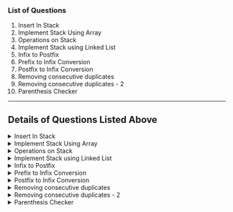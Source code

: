  ### List of Questions
 1. Insert In Stack
2. Implement Stack Using Array
3. Operations on Stack
4. Implement Stack using Linked List
5. Infix to Postfix
6. Prefix to Infix Conversion
7. Postfix to Infix Conversion
8. Removing consecutive duplicates
9. Removing consecutive duplicates - 2
10. Parenthesis Checker

------
## Details of Questions Listed Above

<details>
<summary>
Insert In Stack
</Summary>


### **Insert In Stack**
**Difficulty Level : Basic**

Apply for Mega Job-A-Thon: Fresher Edition | 30+ Opportunities | Avg CTC: 7 LPA  

You are given an array arr[] of size N, the task is to insert the elements of the array into a stack from left to right

#### **Example 1:**

    Input: N = 5, arr[] = {1, 2, 3, 4, 5}
    Output: 5 4 3 2 1
    Explanation: After insert in the stack 
    it will look like {5, 4, 3, 2, 1}.
#### **Example 2:**

    Input: N = 1, arr[] = {1}
    Output: 1
    Explanation: After insert in the stack 
    it will look like {1}.
#### **Your Task:** You don't need to read any input or print anything. Complete the function insertIntoStack() which takes an array size N and array arr[] as parameters and returns a stack.

**Expected Time Complexity:** O(N)

**Expected Auxilliary Space:** O(N)

**Constraints:**

1 ≤ N ≤ 105

#### **Python Code Template**

<details>
<summary>Expand For Python Code Template</summary>

```python
#User function Template for python3

class Solution:
    def InsertInStack(self,n,arr):
        #code here


#{ 
 # Driver Code Starts
#Initial Template for Python 3

#contributed by RavinderSinghPB
if __name__=='__main__':
    tcs=int(input())

    for _ in range(tcs):
        n=int(input())
        arr=[int(x) for x in input().split()]

        stack=Solution().InsertInStack(n,arr)

        while stack:
            print(stack.pop(),end=' ')
        print()

# } Driver Code Ends
```

</details>


</details>

<details>
<summary>
Implement Stack Using Array
</Summary>

#### **Implement Stack Using Array**
**Difficulty Level : Easy**

Apply for Mega Job-A-Thon: Fresher Edition | 30+ Opportunities | Avg CTC: 7 LPA  

Implement stack using array

You are given q queries. The queries can be of 3 types:
Query Type:               Operation
               1 x:               Push x
                  2:               Pop the top element
                  3:               display stack from bottom to top in a single line.

The stack here is implemented by an array stack[], and maxSize of the stack is 100000. If a push operation is performed beyond this size, you must print "Stack Full"(without quotes). Similarly, an unsuccessful pop operation should print "Stack Empty"(without quotes).  If a display operation is performed on an empty stack print -1.

#### **Example 1:**

    Input: q[] = {(1, 4), 3, 2, 2, 3}
    Output: 4
            Stack Empty
            -1
    Explanation: push() --> 4
    display() --> 4 gets printed
    pop() --> Pop 4
    pop() --> stack is empty so print Stack 
              Empty
    display() --> stack is empty so print -1
#### **Example 2:**

    Input: q[] = {(1, 3), 3}
    Output: 3
    Explanation: push() --> 3
    display() --> 3 gets printed
#### **Your Task:**
This is a function problem. The input task is performed by the driver code. You need to complete the provided functions. Complete function push() which takes an element as input parameter and pop(), display() functions.

**Expected Time Complexity:** push: O(1), pop: O(1), display: O(N)

**Expected Auxilliary Space:** O(N)

**Constraints:**

1 ≤ Number of Operations ≤ 103


#### **Python Code Template**

<details>
<summary>Expand For Python Code Template</summary>

```python
#{ 
 # Driver Code Starts
#Initial Template for Python 3



stackMax=100000
stack=[-1]*stackMax
top=-1



# } Driver Code Ends
#User function Template for python3

##Complete these functions
def push(data):
    ##Your code here

def pop():
    ##Your code here

        
def display():
    ##Your code here

#{ 
 # Driver Code Starts.



def main():
    global top
    testcases=int(input())
    while(testcases>0):
        top=-1
        queries=int(input())
        while(queries>0):
            
            queryType=input()
            
            if(queryType[0]=='1'):
                
                x=int(queryType[2])
                push(x)
                
            elif(queryType[0]=='2'):
                pop()
            
            else:
                display()
            
            queries-=1
        
        testcases-=1

if __name__=="__main__":
    main()
# } Driver Code Ends
```

</details>


</details>

<details>
<summary>
Operations on Stack
</Summary>

#### **Operations on Stack**
**Difficulty Level : Basic**

Apply for Mega Job-A-Thon: Fresher Edition | 30+ Opportunities | Avg CTC: 7 LPA  

Given a stack of integers and Q queries. The task is to perform the operation on stack according to the query.

The queries can be of 4 types:

i x: (adds element x in the stack).

r: (removes the topmost element from the stack).

h: Prints the topmost element.

f y: (check if the element y is present or not in the stack). Print "Yes" if present, else "No".
 

#### **Example 1:**

    Input: 
    Q = 6 
    Queries = {(i, 2), (i, 4), (i, 3),
    (i, 5), (h), (f, 8)}
    Output: 
    5
    No
    Explanation: 
    Inserting 2, 4, 3, and 5 
    onto the stack. Returning top element 
    which is 5. Finding 8 will give No, 
    as 8 is not in the stack.
 

#### **Example 2:**

    Input: 
    Q = 4
    Queries = {(i, 3), (i, 4), (r), (f, 3)}
    Output: 
    Yes
    Explanation: 
    Inserting 3 and 4 onto the 
    stack. Finding 3 will give Yes as output 
    because 3 is available in the stack.
 

#### **Your Task:**
Your task is to complete functions insert(), remove(), headOf_Stack() which takes a stack as input parameter, and find() which takes a stack and value as input parameter, to insert, remove returning top element, and finding the element in stack respectively.

 

**Expected Time Complexity:**
For find(): O(N),
For others: O(1).

**Expected Auxiliary Space:** O(1).

**Constraints:**
1 ≤ Number of queries ≤ 103


#### **Python Code Template**

<details>
<summary>Expand For Python Code Template</summary>

```python
#User function Template for python3


#Function to push an element into the stack.
def insert(stack,x):
    # code here

#Function to remove top element from stack.
def remove(stack):
    #code here
    
#Function to print the top element of stack.    
def headOf_Stack(stack):
    #code here
    
#Function to search an element in the stack.
def find(stack,x):
    #code here


#{ 
 # Driver Code Starts
#Initial Template for Python 3

import atexit
import io
import sys

#Contributed by : Nagendra Jha

_INPUT_LINES = sys.stdin.read().splitlines()
input = iter(_INPUT_LINES).__next__
_OUTPUT_BUFFER = io.StringIO()
sys.stdout = _OUTPUT_BUFFER

@atexit.register

def write():
    sys.__stdout__.write(_OUTPUT_BUFFER.getvalue())


if __name__ == '__main__':
    test_cases = int(input())
    for cases in range(test_cases) :
        n = int(input())
        a = list(map(str,input().strip().split()))
        stack = [] # our stack to be implemented
        i = 0 #current index
        while i < len(a):
            if a[i]=='i':
                insert(stack,a[i+1])
                i+=1
            elif a[i] == 'f' :
                if(find(stack,a[i+1])):
                    print("Yes")
                else:
                    print("No")
                i+=1
            elif a[i] == 'r' :
                (remove(stack))
            else:
                print(headOf_Stack(stack))
            i+=1
# } Driver Code Ends
```

</details>


</details>

<details>
<summary>
Implement Stack using Linked List
</Summary>

**Implement Stack using Linked List**
**Difficulty Level : Basic**

Apply for Mega Job-A-Thon: Fresher Edition | 30+ Opportunities | Avg CTC: 7 LPA  

Let's give it a try! You have a linked list and you have to implement the functionalities push and pop of stack using this given linked list. Your task is to use the class as shown in the comments in the code editor and complete the functions push() and pop() to implement a stack. 

#### **Example 1:**

    Input: 
    push(2)
    push(3)
    pop()
    push(4) 
    pop()
    Output: 3 4
    Explanation: 
    push(2)    the stack will be {2}
    push(3)    the stack will be {2 3}
    pop()      poped element will be 3,
               the stack will be {2}
    push(4)    the stack will be {2 4}
    pop()      poped element will be 4
#### **Example 2:**

    Input: 
    pop()
    push(4)
    push(5)
    pop()
    Output: -1 5
#### **Your Task:** You are required to complete two methods push() and pop(). The push() method takes one argument, an integer 'x' to be pushed into the stack and pop() which returns an integer present at the top and popped out from the stack. If the stack is empty then return -1 from the pop() method.

**Expected Time Complexity:** O(1) for both push() and pop().

**Expected Auxiliary Space:** O(1) for both push() and pop().

**Constraints:**

1 <= Q <= 100
1 <= x <= 100


#### **Python Code Template**

<details>
<summary>Expand For Python Code Template</summary>

```python
class MyStack:


    # class StackNode:

    # # Constructor to initialize a node
    # def __init__(self, data):
    #     self.data = data
    #     self.next = None
        
    #Function to push an integer into the stack.
    def push(self, data):

        # Add code here


    #Function to remove an item from top of the stack.
    def pop(self):

        # Add code here



#{ 
 # Driver Code Starts


class StackNode:

    # Constructor to initialize a node
    def __init__(self, data):
        self.data = data
        self.next = None


if __name__ == '__main__':
    t = int(input())
    for i in range(t):
        s = MyStack()
        q = int(input())
        q1 = list(map(int, input().split()))
        i = 0
        while(i < len(q1)):
            if(q1[i] == 1):
                s.push(q1[i + 1])
                i = i + 2
            elif(q1[i] == 2):
                print(s.pop(), end=" ")
                i = i + 1
            elif(s.isEmpty()):
                print(-1)
        print()

# } Driver Code Ends
```

</details>


</details>

<details>
<summary>
Infix to Postfix
</Summary>

### **Infix to Postfix**
**Difficulty Level : Medium**

Apply for Mega Job-A-Thon: Fresher Edition | 30+ Opportunities | Avg CTC: 7 LPA  

Given an infix expression in the form of string str. Convert this infix expression to postfix expression.

Infix expression: The expression of the form a op b. When an operator is in-between every pair of operands.
Postfix expression: The expression of the form a b op. When an operator is followed for every pair of operands.
Note: The order of precedence is: ^ greater than * equals to / greater than + equals to -. 
#### **Example 1:**

    Input: str = "a+b*(c^d-e)^(f+g*h)-i"
    Output: abcd^e-fgh*+^*+i-
    Explanation:
    After converting the infix expression 
    into postfix expression, the resultant 
    expression will be abcd^e-fgh*+^*+i-
#### **Example 2:**

    Input: str = "A*(B+C)/D"
    Output: ABC+*D/
    Explanation:
    After converting the infix expression 
    into postfix expression, the resultant 
    expression will be ABC+*D/
 
#### **Your Task:**
This is a function problem. You only need to complete the function infixToPostfix() that takes a string(Infix Expression) as a parameter and returns a string(postfix expression). The printing is done automatically by the driver code.

**Expected Time Complexity:** O(|str|).

**Expected Auxiliary Space:** O(|str|).

**Constraints:**

1 ≤ |str| ≤ 105


#### **Python Code Template**

<details>
<summary>Expand For Python Code Template</summary>

```python
#User function Template for python3


class Solution:
    
    #Function to convert an infix expression to a postfix expression.
    def InfixtoPostfix(self, exp):
        #code here


#{ 
 # Driver Code Starts
#Initial Template for Python 3

import atexit
import io
import sys

# This code is contributed by Nikhil Kumar Singh(nickzuck_007)


_INPUT_LINES = sys.stdin.read().splitlines()
input = iter(_INPUT_LINES).__next__
_OUTPUT_BUFFER = io.StringIO()
sys.stdout = _OUTPUT_BUFFER

@atexit.register

def write():
    sys.__stdout__.write(_OUTPUT_BUFFER.getvalue())


if __name__ == '__main__':
    test_cases = int(input())
    for cases in range(test_cases) :
        exp = str(input())
        ob=Solution()
        print(ob.InfixtoPostfix(exp))
# } Driver Code Ends
```

</details>


</details>

<details>
<summary>
Prefix to Infix Conversion
</Summary>


### **Prefix to Infix Conversion**
**Difficulty Level : Medium**

Apply for Mega Job-A-Thon: Fresher Edition | 30+ Opportunities | Avg CTC: 7 LPA  

You are given a string S of size N that represents the prefix form of a valid mathematical expression. Convert it to its infix form.

#### **Example 1:**

    Input: 
    *-A/BC-/AKL
    Output: 
    ((A-(B/C))*((A/K)-L))
    Explanation: 
    The above output is its valid infix form.
#### **Your Task:**

Complete the function string preToInfix(string pre_exp), which takes a prefix string as input and return its infix form.

 

**Expected Time Complexity:** O(N).

**Expected Auxiliary Space:** O(N).

**Constraints:**

3<=|S|<=104

#### **Python Code Template**

<details>
<summary>Expand For Python Code Template</summary>

```python
#{ 
 # Driver Code Starts
#Initial Template for Python 3

# } Driver Code Ends
#User function Template for python3

class Solution:
    def preToInfix(self, pre_exp):
        # Code here

#{ 
 # Driver Code Starts.
if __name__ == '__main__': 
    t = int(input ())
    for _ in range (t):
        prefix = input()
        ob = Solution()
        res = ob.preToInfix(prefix)
        print(res)
# } Driver Code Ends
```

</details>


</details>

<details>
<summary>
Postfix to Infix Conversion
</Summary>

### **Postfix to Infix Conversion**
**Difficulty Level : Medium**

Apply for Mega Job-A-Thon: Fresher Edition | 30+ Opportunities | Avg CTC: 7 LPA  

You are given a string that represents the postfix form of a valid mathematical expression. Convert it to its infix form.

#### **Example:**

    Input:
    ab*c+ 
    Output: 
    ((a*b)+c)
    Explanation: 
    The above output is its valid infix form.
#### **Your Task:**

Complete the function string postToInfix(string post_exp), which takes a postfix string as input and returns its infix form.

 

**Expected Time Complexity:** O(N).

**Expected Auxiliary Space:** O(N).

**Constraints:**

3<=post_exp.length()<=104



#### **Python Code Template**

<details>
<summary>Expand For Python Code Template</summary>

```python
#{ 
 # Driver Code Starts
#Initial Template for Python 3

# } Driver Code Ends
#User function Template for python3

class Solution:
    def postToInfix(self, postfix):
        # Code here

#{ 
 # Driver Code Starts.
if __name__ == '__main__': 
    t = int(input ())
    for _ in range (t):
        postfix = input()
        ob = Solution()
        res = ob.postToInfix(postfix)
        print(res)
# } Driver Code Ends
```

</details>


</details>


<details>
<summary>
Removing consecutive duplicates
</Summary>

### **Removing consecutive duplicates**
**Difficulty Level : Easy**

Apply for Mega Job-A-Thon: Fresher Edition | 30+ Opportunities | Avg CTC: 7 LPA  

You are given string str. You need to remove the consecutive duplicates from the given string using a Stack.
 

#### **Example 1:**

    Input: 
    aaaaaabaabccccccc
    
    Output: 
    ababc
    
    Explanation: 
    The order is in the following way 6->a, 1->b, 2->a, 1->b, 7->c. 
    So, only one element from each group will remain and rest all are removed.
    Therefore, final string will be:- ababc.

#### **Example 2:**

    Input: 
    abbccbcd
    
    Output: 
    abcbcd
    
    Explanation: 
    The order is in the following way 1->a, 2->b, 2->c, 1->b, 1->c, 1->d.
    So, only one element from each group will remain and rest all are removed.
    Therefore, final string will be:- abcbcd. 
#### **Your Task:**
This is a function problem. You need to complete the function removeConsecutiveDuplicates() that takes a string as a parameter and returns the modified string. The printing is done automatically by the driver code.

**Expected Time Complexity:** O(N).

**Expected Auxiliary Space:** O(N).

**Constraints:**

1 <= |str| <= 103


#### **Python Code Template**

<details>
<summary>Expand For Python Code Template</summary>

```python
#User function Template for python3

class Solution:
    
    #Function to remove consecutive duplicates from given string using Stack.
    def removeConsecutiveDuplicates(self,s):
        # code here


#{ 
 # Driver Code Starts
#Initial Template for Python 3

import atexit
import io
import sys

#Contributed by : Nagendra Jha

_INPUT_LINES = sys.stdin.read().splitlines()
input = iter(_INPUT_LINES).__next__
_OUTPUT_BUFFER = io.StringIO()
sys.stdout = _OUTPUT_BUFFER

@atexit.register

def write():
    sys.__stdout__.write(_OUTPUT_BUFFER.getvalue())

if __name__ == '__main__':
    test_cases = int(input())
    for cases in range(test_cases) :
        obj = Solution()
        print(obj.removeConsecutiveDuplicates(str(input())))
# } Driver Code Ends
```

</details>


</details>

<details>
<summary>
Removing consecutive duplicates - 2
</Summary>


### **Removing consecutive duplicates - 2**
**Difficulty Level : Easy**

Apply for Mega Job-A-Thon: Fresher Edition | 30+ Opportunities | Avg CTC: 7 LPA  

You are given string str. You need to remove the pair of duplicates.
Note: The pair should be of adjacent elements and after removing a pair the remaining string is joined together. 

#### **Example 1:**

    Input:
    aaabbaaccd
    
    Output: 
    ad
    
    Explanation: 
    Remove (aa)abbaaccd =>abbaaccd
    Remove a(bb)aaccd => aaaccd
    Remove (aa)accd => accd
    Remove a(cc)d => ad
#### **Example 2:**

    Input: 
    aaaa
    
    Output: 
    Empty String
    
    Explanation: 
    Remove (aa)aa => aa
    Again removing pair of duplicates then (aa) 
    will be removed and we will get 'Empty String'.

#### **Your Task:**
This is a function problem. You only need to complete the function removePair() that takes a string as a parameter and returns the modified string. Return an empty string if the whole string is deleted.

**Expected Time Complexity:** O(N).

**Expected Auxiliary Space:** O(N).
N = length of the string.

**Constraints:**

1 <= |str| <= 103

#### **Python Code Template**

<details>
<summary>Expand For Python Code Template</summary>

```python

#User function Template for python3

class Solution:
    
    #Function to remove pair of duplicates from given string using Stack.
    def removePair(self,s):
        # code here


#{ 
 # Driver Code Starts
#Initial Template for Python 3

import atexit
import io
import sys

#Contributed by : Nagendra Jha


_INPUT_LINES = sys.stdin.read().splitlines()
input = iter(_INPUT_LINES).__next__
_OUTPUT_BUFFER = io.StringIO()
sys.stdout = _OUTPUT_BUFFER

@atexit.register

def write():
    sys.__stdout__.write(_OUTPUT_BUFFER.getvalue())
    


if __name__ == '__main__':
    test_cases = int(input())
    for cases in range(test_cases) :
        obj = Solution()
        print(obj.removePair(str(input())))
# } Driver Code Ends
```

</details>


</details>

<details>
<summary>
Parenthesis Checker
</Summary>

### **Parenthesis Checker**
**Difficulty Level : Easy**

Apply for Mega Job-A-Thon: Fresher Edition | 30+ Opportunities | Avg CTC: 7 LPA  

Given an expression string x. Examine whether the pairs and the orders of {,},(,),[,] are correct in exp.
For example, the function should return 'true' for exp = [()]{}{[()()]()} and 'false' for exp = [(]).

Note: The drive code prints "balanced" if function return true, otherwise it prints "not balanced".

#### **Example 1:**

    Input:
    {([])}
    Output: 
    true
    Explanation: 
    { ( [ ] ) }. Same colored brackets can form 
    balanced pairs, with 0 number of 
    unbalanced bracket.
#### **Example 2:**

    Input: 
    ()
    Output: 
    true
    Explanation: 
    (). Same bracket can form balanced pairs, 
    and here only 1 type of bracket is 
    present and in balanced way.
#### **Example 3:**

    Input: 
    ([]
    Output: 
    false
    Explanation: 
    ([]. Here square bracket is balanced but 
    the small bracket is not balanced and 
    Hence , the output will be unbalanced.
#### **Your Task:**
This is a function problem. You only need to complete the function ispar() that takes a string as a parameter and returns a boolean value true if brackets are balanced else returns false. The printing is done automatically by the driver code.

**Expected Time Complexity:** O(|x|)

**Expected Auixilliary Space:** O(|x|)

**Constraints:**

1 ≤ |x| ≤ 32000


#### **Python Code Template**

<details>
<summary>Expand For Python Code Template</summary>

```python
#User function Template for python3

class Solution:
    
    #Function to check if brackets are balanced or not.
    def ispar(self,x):
        # code here


#{ 
 # Driver Code Starts
#Initial Template for Python 3

import atexit
import io
import sys

#Contributed by : Nagendra Jha


_INPUT_LINES = sys.stdin.read().splitlines()
input = iter(_INPUT_LINES).__next__
_OUTPUT_BUFFER = io.StringIO()
sys.stdout = _OUTPUT_BUFFER

@atexit.register

def write():
    sys.__stdout__.write(_OUTPUT_BUFFER.getvalue())


if __name__ == '__main__':
    test_cases = int(input())
    for cases in range(test_cases) :
        #n = int(input())
        #n,k = map(int,imput().strip().split())
        #a = list(map(int,input().strip().split()))
        s = str(input())
        obj = Solution()
        if obj.ispar(s):
            print("balanced")
        else:
            print("not balanced")
# } Driver Code Ends
```

</details>


</details>


